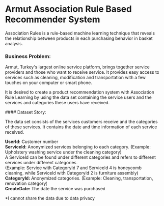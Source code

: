 # Armut Association Rule Based Recommender System

Association Rules is a rule-based machine learning technique that reveals the relationship between products in each purchasing behavior in basket analysis.

### Business Problem: 

Armut, Turkey's largest online service platform, brings together service providers and those who want to receive service.
It provides easy access to services such as cleaning, modification and transportation with a few touches on your computer or smart phone.

It is desired to create a product recommendation system with Association Rule Learning by using the data set containing the service users and the services and categories these users have received.

#### Dataset Story:

The data set consists of the services customers receive and the categories of these services. It contains the date and time information of each service received.

**UserId:** Customer number<br>
**ServiceId:** Anonymized services belonging to each category. (Example: Upholstery washing service under the cleaning category)<br>
A ServiceId can be found under different categories and refers to different services under different categories.<br>
(Example: Service with CategoryId 7 and ServiceId 4 is honeycomb cleaning, while ServiceId with CategoryId 2 is furniture assembly)<br>
**CategoryId:** Anonymized categories. (Example: Cleaning, transportation, renovation category)<br>
**CreateDate:** The date the service was purchased

*I cannot share the data due to data privacy
